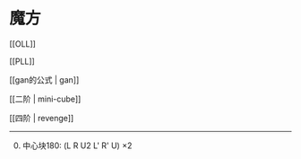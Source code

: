 # 魔方

[[OLL]]

[[PLL]]

[[gan的公式 | gan]]

[[二阶 | mini-cube]]

[[四阶 | revenge]]

----

0. 中心块180: (L R U2 L' R' U) ×2
